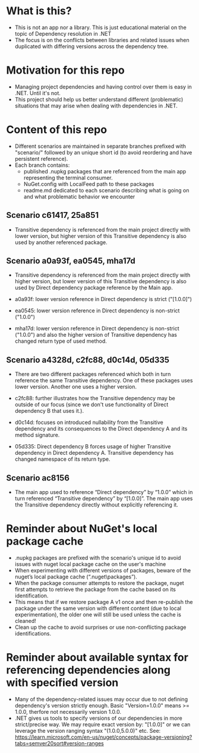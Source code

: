 # What is this?

- This is not an app nor a library. This is just educational material on the topic of Dependency resolution in .NET
- The focus is on the conflicts between libraries and related issues when duplicated with differing versions across the dependency tree.

# Motivation for this repo

- Managing project dependencies and having control over them is easy in .NET. Until it's not.
- This project should help us better understand different (problematic) situations that may arise when dealing with dependencies in .NET.

# Content of this repo

- Different scenarios are maintained in separate branches prefixed with "scenario/" followed by an unique short id (to avoid reordering and have persistent reference).
- Each branch contains:
    - published .nupkg packages that are referenced from the main app representing the terminal consumer.
    - NuGet.config with LocalFeed path to these packages
    - readme.md dedicated to each scenario describing what is going on and what problematic behavior we encounter

## Scenario c61417, 25a851

- Transitive dependency is referenced from the main project directly with lower version, but higher version of this Transitive dependency is also used by another referenced package.

## Scenario a0a93f, ea0545, mha17d

- Transitive dependency is referenced from the main project directly with higher version, but lower version of this Transitive dependency is also used by Direct dependency package reference by the Main app.

- a0a93f: lower version reference in Direct dependency is strict ("[1.0.0]")

- ea0545: lower version reference in Direct dependency is non-strict ("1.0.0")

- mha17d: lower version reference in Direct dependency is non-strict ("1.0.0") and also the higher version of Transitive dependency has changed return type of used method.

## Scenario a4328d, c2fc88, d0c14d, 05d335

- There are two different packages referenced which both in turn reference the same Transitive dependency. One of these packages uses lower version. Another one uses a higher version.

- c2fc88: further illustrates how the Transitive dependency may be outside of our focus (since we don't use functionality of Direct dependency B that uses it.).

- d0c14d: focuses on introduced nullability from the Transitive dependency and its consequences to the Direct dependency A and its method signature.

- 05d335: Direct dependency B forces usage of higher Transitive dependency in Direct dependency A. Transitive dependency has changed namespace of its return type.

## Scenario ac8156

- The main app used to reference “Direct dependency” by “1.0.0” which in turn referenced “Transitive dependency” by “[1.0.0]”. The main app uses the Transitive dependency directly without explicitly referencing it.

# Reminder about NuGet's local package cache

- .nupkg packages are prefixed with the scenario's unique id to avoid issues with nuget local package cache on the user's machine
- When experimenting with different versions of packages, beware of the nuget’s local package cache (“.nuget\packages”).
- When the package consumer attempts to restore the package, nuget first attempts to retrieve the package from the cache based on its identification. 
- This means that if we restore package A v1 once and then re-publish the package under the same version with different content (due to local experimentation), the older one will still be used unless the cache is cleaned! 
- Clean up the cache to avoid surprises or use non-conflicting package identifications. 

# Reminder about available syntax for referencing dependencies along with specified version

- Many of the dependency-related issues may occur due to not defining dependency's version strictly enough. Basic \"Version=1.0.0\" means >= 1.0.0, therfore not necessarily version 1.0.0.
- .NET gives us tools to specify versions of our dependencies in more strict/precise way. We may require exact version by: "[1.0.0]" or we can leverage the version ranging syntax "(1.0.0,5.0.0)" etc. See: https://learn.microsoft.com/en-us/nuget/concepts/package-versioning?tabs=semver20sort#version-ranges
